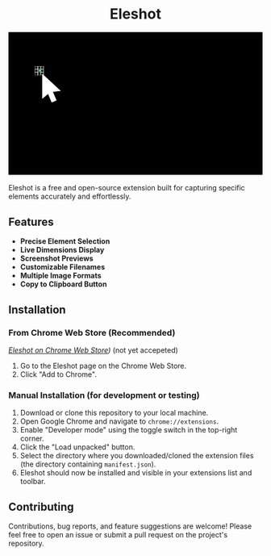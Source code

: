 <h1 align="center" id="title">Eleshot</h1>

![idk](https://raw.githubusercontent.com/Sphiment/Eleshot/refs/heads/main/Assets/Banner.gif)

<p id="description">Eleshot is a free and open-source extension built for capturing specific elements accurately and effortlessly.</p>


## Features

*   **Precise Element Selection**
*   **Live Dimensions Display** 
*   **Screenshot Previews**
*   **Customizable Filenames**
*   **Multiple Image Formats**
*   **Copy to Clipboard Button**

## Installation

### From Chrome Web Store (Recommended)

*[Eleshot on Chrome Web Store](https://chrome.google.com/webstore/detail/your-extension-id))*
(not yet accepeted)

1.  Go to the Eleshot page on the Chrome Web Store.
2.  Click "Add to Chrome".

### Manual Installation (for development or testing)

1.  Download or clone this repository to your local machine.
2.  Open Google Chrome and navigate to `chrome://extensions`.
3.  Enable "Developer mode" using the toggle switch in the top-right corner.
4.  Click the "Load unpacked" button.
5.  Select the directory where you downloaded/cloned the extension files (the directory containing `manifest.json`).
6.  Eleshot should now be installed and visible in your extensions list and toolbar.


## Contributing

Contributions, bug reports, and feature suggestions are welcome! Please feel free to open an issue or submit a pull request on the project's repository.